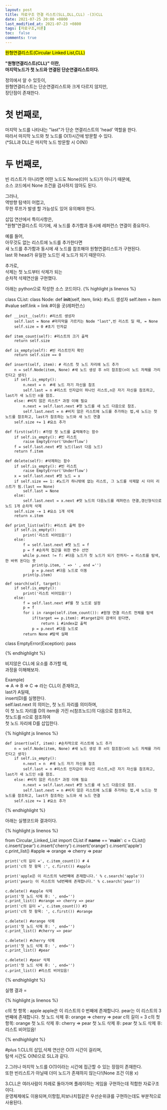 ```yaml
---
layout: post
title: 자료구조 연결 리스트(SLL,DLL,CLL) -(3)CLL
date: 2021-07-25 20:00 +0800
last_modified_at: 2021-07-23 +0800
tags: [자료구조,이론]
toc:  false
comments: true
---
```

<mark>원형연결리스트(Circular Linked List,CLL)</mark>

<strong>"원형연결리스트(CLL)" 이란, <br>
마지막노드가 첫 노드와 연결된 단순연결리스트이다.</strong>

정의에서 알 수 있듯이, <br>
원형연결리스트는 단순연결리스트와 크게 다르지 않지만, <br>
장단점이 존재한다.

# 첫 번째로,
마지막 노드를 나타내는 "last"가 단순 연결리스트의 'head' 역할을 한다. <br>
따라서 마지막 노드와 첫 노드를 O(1)시간에 방문할 수 있다. <br>
(*SLL과 DLL은 마지막 노드 방문할 시 O(N))

# 두 번째로,
빈 리스트가 아니라면 어떤 노드도 None(더미 노드)가 아니기 때문에, <br>
소스 코드에서 None 조건을 검사하지 않아도 된다.

그러나, <br>
역방향 탐색이 어렵고, <br>
무한 루프가 발생 할 가능성도 있어 유의해야 한다.

삽입 연산에서 특이사항은, <br>
"원형"연결리스트 이기에, 새 노드를 추가함과 동시에 레퍼런스 연결이 중요하다. 

예를 들어, <br>
아무것도 없는 리스트에 노드를 추가한다면 <br>
새 노드를 추가함과 동시에 새 노드를 참조해야 원형연결리스트가 구현된다. <br>
last 와 head가 유일한 노드인 새 노드가 되기 때문이다.

추가로, <br>
삭제는 첫 노드부터 삭제가 되는 <br>
순차적 삭제연산을 구현했다.

아래는 python으로 작성한 소스 코드이다.
{% highlight js linenos %}

class CList:
    class Node:
        def __init__(self, item, link): #노드 생성자
            self.item = item #value
            self.link = link #이을 곳(레퍼런스)
    
    def __init__(self): #리스트 생성자
        self.last = None #마지막을 가르키는 Node "last",빈 리스트 일 때, = None
        self.size = 0 #초기 인자값

    def item_count(self): #리스트의 크기 출력
        return self.size
    
    def is_empty(self): #빈 리스트인지 확인
        return self.size == 0
    
    def insert(self, item): # 리스트 첫 노드 자리에 노드 추가
        n = self.Node(item, None) #새 노드 생성 후 n이 참조함(n이 노드 자체를 가리킨다고 생각)
        if self.is_empty():
            n.next = n  #새 노드 자기 자신을 참조
            self.last = n #리스트 인자값이 하나인 리스트,n은 자기 자신을 참조하고, last가 새 노드인 n을 참조.
        else: #비지 않은 리스트* 과정 이해 필요
            n.next = self.last.next #첫 노드를 새 노드 다음으로 참조.
            self.last.next = n #비지 않은 리스트에 노드를 추가하는 법,새 노드는 첫 노드를 참조하고, last가 참조하는 노드와 새 노드 연결
        self.size += 1 #요소 추가
    
    def first(self): #가장 첫 노드를 출력해주는 함수
        if self.is_empty(): #빈 리스트
            raise EmptyError('Underflow')
        f = self.last.next #첫 노드(last 다음 노드)
        return f.item
    
    def delete(self): #삭제하는 함수
        if self.is_empty(): #빈 리스트
            raise EmptyError('Underflow')
        x = self.last.next #첫 노드 = x
        if self.size == 1: #노드가 하나밖에 없는 리스트, 그 노드를 삭제할 시 더미 리스트가 됨.(last == None)
            self.last = None
        else:
            self.last.next = x.next #첫 노드의 다음노드를 레퍼런스 연결,갱신형식으로 노드 1개 순차적 삭제
        self.size -= 1 #요소 1개 삭제
        return x.item

    def print_list(self): #리스트 출력 함수
        if self.is_empty():
            print('리스트 비어있음!')
        else:
            f = self.last.next #첫 노드 = f
            p = f #순차적 접근을 위한 변수 선언
            while p.next != f: #다음 노드가 첫 노드가 되기 전까지~ = 리스트를 탐색,한 바퀴 돈다는 뜻
                print(p.item, ' => ' , end ='')
                p = p.next #다음 노드로 이동
            print(p.item)
    
    def search(self, target):
        if self.is_empty():
            print('리스트 비어있음!')
        else:
            f = self.last.next #f를 첫 노드로 설정
            p = f 
            for i in range(self.item_count()): #원형 연결 리스트 전체를 탐색
                if(target == p.item): #target값이 검색이 된다면,
                    return i #index값 출력
                p = p.next #다음 노드로
            return None #탐색 실패

class EmptyError(Exception):
    pass

{% endhighlight %}


비지않은 CLL에 요소를 추가할 때, <br>
과정을 이해해보자.

Example) <br>
 => A => B => C => 라는 CLL이 존재하고, <br>
 last가 A일때, <br>
 insert(D)를 실행한다. <br>
 self.last.next 의 의미는, 첫 노드 자리를 의미하며, <br>
 이 첫 노드 자리를 D의 item을 가진 n(참조노드)의 다음으로 참조하고, <br>
 첫노드를 n으로 참조하여 <br>
 첫 노드 자리에 D를 삽입한다. <br>


{% highlight js linenos %}

    def insert(self, item): #순차적으로 리스트에 노드 추가
        n = self.Node(item, None) #새 노드 생성 후 n이 참조함(n이 노드 자체를 가리킨다고 생각)
        if self.is_empty():
            n.next = n  #새 노드 자기 자신을 참조
            self.last = n #리스트 인자값이 하나인 리스트,n은 자기 자신을 참조하고, last가 새 노드인 n을 참조.
        else: #비지 않은 리스트* 과정 이해 필요
            n.next = self.last.next #첫 노드를 새 노드 다음으로 참조.
            self.last.next = n #비지 않은 리스트에 노드를 추가하는 법,새 노드는 첫 노드를 참조하고, last가 참조하는 노드와 새 노드 연결
        self.size += 1 #요소 추가

{% endhighlight %}


아래는 실행코드와 결과이다.

{% highlight js linenos %}

from Circular_Linked_List import CList
if __name__ == '__main__':
    c = CList()
    c.insert('pear')
    c.insert('cherry')
    c.insert('orange')
    c.insert('apple')
    c.print_list() #apple => orange => cherry => pear

    print('c의 길이 =', c.item_count()) # 4
    print('c의 첫 항목 :', c.first()) #apple

    print('apple은 이 리스트의 %d번째에 존재합니다.' % c.search('apple'))
    print('pear는 이 리스트의 %d번째에 존재합니다.' % c.search('pear'))
    
    c.delete() #apple 삭제
    print('첫 노드 삭제 후: ', end='')
    c.print_list() #orange => cherry => pear
    print('c의 길이 =', c.item_count()) #3
    print('c의 첫 항목: ', c.first()) #orange

    c.delete() #orange 삭제
    print('첫 노드 삭제 후: ', end='')
    c.print_list() #cherry => pear

    c.delete() #cherry 삭제
    print('첫 노드 삭제 후: ', end='')
    c.print_list() #pear

    c.delete() #pear 삭제
    print('첫 노드 삭제 후: ', end='')
    c.print_list() #리스트 비어있음!


{% endhighlight %}

실행 결과 =

{% highlight js linenos %}

c의 첫 항목 : apple
apple은 이 리스트의 0 번째에 존재합니다.
pear는 이 리스트의 3번째에 존재합니다.
첫 노드 삭제 후: orange  => cherry  => pear
c의 길이 = 3
c의 첫 항목:  orange
첫 노드 삭제 후: cherry  => pear
첫 노드 삭제 후: pear
첫 노드 삭제 후: 리스트 비어있음!

{% endhighlight %}


#plus
1.CLL의 삽입,삭제 연산은 O(1) 시간이 걸리며, <br>
탐색 시간도 O(N)으로 SLL과 같다.

2.그러나 마지막 노드를 O(1)이라는 시간에 접근할 수 있는 장점이 존재한다. <br>
또한 빈리스트가 아닐때 더미 노드가 존재하지 않는다!(None 조건 이용 x)

3.CLL은 여러사람이 차례로 돌아가며 플레이하는 게임을 구현하는데 적합한 자료구조이다. <br>
운영체제에도 이용되며,이항힙,피보나치힙같은 우선순위큐를 구현하는데도 부분적으로 사용된다.